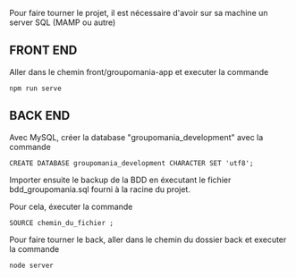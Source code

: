 Pour faire tourner le projet, il est nécessaire d'avoir sur sa machine un server SQL (MAMP ou autre)

## FRONT END

Aller dans le chemin front/groupomania-app et executer la commande
```
npm run serve
```

## BACK END

Avec MySQL, créer la database "groupomania_development" avec la commande
```
CREATE DATABASE groupomania_development CHARACTER SET 'utf8';
```

Importer ensuite le backup de la BDD en éxecutant le fichier bdd_groupomania.sql fourni à la racine du projet.

Pour cela, éxecuter la commande
```
SOURCE chemin_du_fichier ;
```

Pour faire tourner le back, aller dans le chemin du dossier back et executer la commande
```
node server
```
